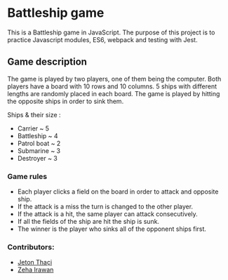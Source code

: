 # Battleship game

This is a Battleship game in JavaScript. The purpose of this project is to practice Javascript modules, ES6, webpack and testing with Jest.

## Game description
The game is played by two players, one of them being the computer. Both players have a board with 10 rows and 10 columns. 5 ships with different lengths are randomly placed in each board. The game is played by hitting the opposite ships in order to sink them.

Ships & their size :
* Carrier   ~   5
* Battleship ~    4
* Patrol boat ~   2
* Submarine	   ~ 3
* Destroyer	   ~ 3


### Game rules
* Each player clicks a field on the board in order to attack and opposite ship.
* If the attack is a miss the turn is changed to the other player.
* If the attack is a hit, the same player can attack consecutively.
* If all the fields of the ship are hit the ship is sunk.
* The winner is the player who sinks all of the opponent ships first.

### Contributors:
* [Jeton Thaçi](https://github.com/jeton-th)
* [Zeha Irawan](https://github.com/JangkarBumi)
